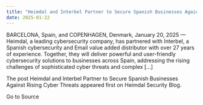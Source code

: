 ```yaml
---
title: "Heimdal and Interbel Partner to Secure Spanish Businesses Against Rising Cyber Threats"
date: 2025-01-22
---
```


BARCELONA, Spain, and COPENHAGEN, Denmark, January 20, 2025 — Heimdal, a leading cybersecurity company, has partnered with Interbel, a Spanish cybersecurity and Email value added distributor with over 27 years of experience. Together, they will deliver powerful and user-friendly cybersecurity solutions to businesses across Spain, addressing the rising challenges of sophisticated cyber threats and complex \[…\]

The post Heimdal and Interbel Partner to Secure Spanish Businesses Against Rising Cyber Threats appeared first on Heimdal Security Blog.

Go to Source
